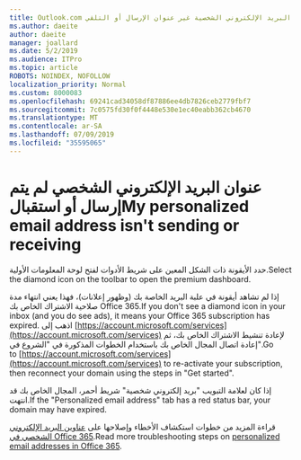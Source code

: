 ```yaml
---
title: Outlook.com البريد الإلكتروني الشخصية غير عنوان الإرسال أو التلقي
ms.author: daeite
author: daeite
manager: joallard
ms.date: 5/2/2019
ms.audience: ITPro
ms.topic: article
ROBOTS: NOINDEX, NOFOLLOW
localization_priority: Normal
ms.custom: 8000083
ms.openlocfilehash: 69241cad34058df87886ee4db7826ceb2779fbf7
ms.sourcegitcommit: 7c0575fd30f0f4448e530e1ec40eabb362cb4670
ms.translationtype: MT
ms.contentlocale: ar-SA
ms.lasthandoff: 07/09/2019
ms.locfileid: "35595065"
---
```

# <a name="my-personalized-email-address-isnt-sending-or-receiving"></a><span data-ttu-id="a1984-102">عنوان البريد الإلكتروني الشخصي لم يتم إرسال أو استقبال</span><span class="sxs-lookup"><span data-stu-id="a1984-102">My personalized email address isn't sending or receiving</span></span>

<span data-ttu-id="a1984-103">حدد الأيقونة ذات الشكل المعين على شريط الأدوات لفتح لوحة المعلومات الأولية.</span><span class="sxs-lookup"><span data-stu-id="a1984-103">Select the diamond icon on the toolbar to open the premium dashboard.</span></span>

<span data-ttu-id="a1984-104">إذا لم تشاهد أيقونة في علبة البريد الخاصة بك (وظهور إعلانات)، فهذا يعني انتهاء مدة صلاحية الاشتراك الخاص بك Office 365.</span><span class="sxs-lookup"><span data-stu-id="a1984-104">If you don't see a diamond icon in your inbox (and you do see ads), it means your Office 365 subscription has expired.</span></span> <span data-ttu-id="a1984-105">اذهب إلى [https://account.microsoft.com/services](https://account.microsoft.com/services) لإعادة تنشيط الاشتراك الخاص بك، ثم إعادة اتصال المجال الخاص بك باستخدام الخطوات المذكورة في "الشروع في".</span><span class="sxs-lookup"><span data-stu-id="a1984-105">Go to [https://account.microsoft.com/services](https://account.microsoft.com/services) to re-activate your subscription, then reconnect your domain using the steps in "Get started".</span></span>

<span data-ttu-id="a1984-106">إذا كان لعلامة التبويب "بريد إلكتروني شخصية" شريط أحمر، المجال الخاص بك قد انتهت.</span><span class="sxs-lookup"><span data-stu-id="a1984-106">If the "Personalized email address" tab has a red status bar, your domain may have expired.</span></span>

<span data-ttu-id="a1984-107">قراءة المزيد من خطوات استكشاف الأخطاء وإصلاحها على [عناوين البريد الإلكتروني الشخصي في Office 365](https://support.office.com/article/75416a58-b225-4c02-8c07-8979403b427b?wt.mc_id=Office_Outlook_com_Alchemy).</span><span class="sxs-lookup"><span data-stu-id="a1984-107">Read more troubleshooting steps on [personalized email addresses in Office 365](https://support.office.com/article/75416a58-b225-4c02-8c07-8979403b427b?wt.mc_id=Office_Outlook_com_Alchemy).</span></span>